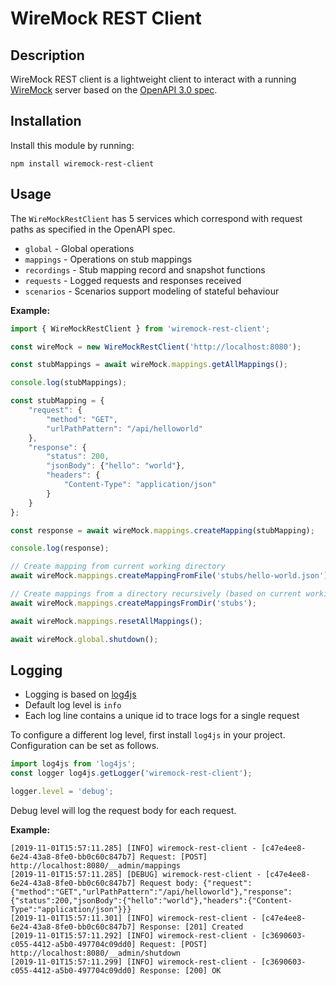 # WireMock REST Client

## Description
WireMock REST client is a lightweight client to interact with a running [WireMock](http://wiremock.org) server based on the [OpenAPI 3.0 spec](http://wiremock.org/docs/api/).

## Installation

Install this module by running:
```
npm install wiremock-rest-client
```

## Usage
The `WireMockRestClient` has 5 services which correspond with request paths as specified in the OpenAPI spec.
- `global` - Global operations
- `mappings` - Operations on stub mappings
- `recordings` - Stub mapping record and snapshot functions
- `requests` - Logged requests and responses received
- `scenarios` - Scenarios support modeling of stateful behaviour

**Example:**
```javascript
import { WireMockRestClient } from 'wiremock-rest-client';

const wireMock = new WireMockRestClient('http://localhost:8080');

const stubMappings = await wireMock.mappings.getAllMappings();

console.log(stubMappings);

const stubMapping = {
    "request": {
        "method": "GET",
        "urlPathPattern": "/api/helloworld"
    },
    "response": {
        "status": 200,
        "jsonBody": {"hello": "world"},
        "headers": {
            "Content-Type": "application/json"
        }
    }
};

const response = await wireMock.mappings.createMapping(stubMapping);

console.log(response);

// Create mapping from current working directory
await wireMock.mappings.createMappingFromFile('stubs/hello-world.json');

// Create mappings from a directory recursively (based on current working directory)
await wireMock.mappings.createMappingsFromDir('stubs');

await wireMock.mappings.resetAllMappings();

await wireMock.global.shutdown();
```

## Logging
- Logging is based on [log4js](https://www.npmjs.com/package/log4js)
- Default log level is `info`
- Each log line contains a unique id to trace logs for a single request

To configure a different log level, first install `log4js` in your project. Configuration can be set as follows.

```javascript
import log4js from 'log4js';
const logger log4js.getLogger('wiremock-rest-client');

logger.level = 'debug';
```

Debug level will log the request body for each request.

**Example:**
```shell
[2019-11-01T15:57:11.285] [INFO] wiremock-rest-client - [c47e4ee8-6e24-43a8-8fe0-bb0c60c847b7] Request: [POST] http://localhost:8080/__admin/mappings
[2019-11-01T15:57:11.285] [DEBUG] wiremock-rest-client - [c47e4ee8-6e24-43a8-8fe0-bb0c60c847b7] Request body: {"request":{"method":"GET","urlPathPattern":"/api/helloworld"},"response":{"status":200,"jsonBody":{"hello":"world"},"headers":{"Content-Type":"application/json"}}}
[2019-11-01T15:57:11.301] [INFO] wiremock-rest-client - [c47e4ee8-6e24-43a8-8fe0-bb0c60c847b7] Response: [201] Created
[2019-11-01T15:57:11.292] [INFO] wiremock-rest-client - [c3690603-c055-4412-a5b0-497704c09dd0] Request: [POST] http://localhost:8080/__admin/shutdown
[2019-11-01T15:57:11.299] [INFO] wiremock-rest-client - [c3690603-c055-4412-a5b0-497704c09dd0] Response: [200] OK
```